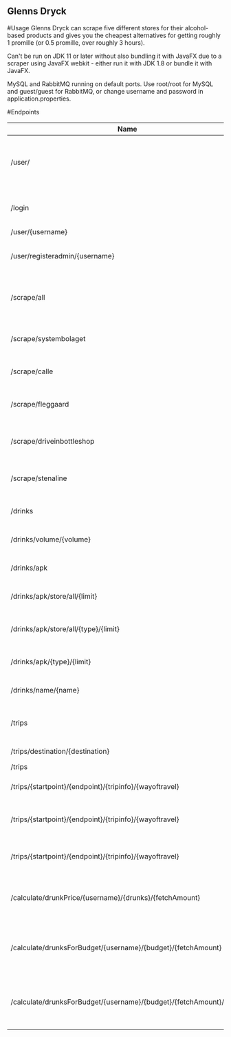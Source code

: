 ## Glenns Dryck

#Usage
Glenns Dryck can scrape five different stores for their alcohol-based products and gives you the cheapest alternatives for getting roughly 1 promille (or 0.5 promille, over roughly 3 hours).

Can't be run on JDK 11 or later without also bundling it with JavaFX due to a scraper using JavaFX webkit - either run it with JDK 1.8 or bundle it with JavaFX.

MySQL and RabbitMQ running on default ports. Use root/root for MySQL and guest/guest for RabbitMQ, or change username and password in application.properties.

#Endpoints

| Name                                                                | Method | Description                                                                             | Authorization |
|---------------------------------------------------------------------|--------|-----------------------------------------------------------------------------------------|---------------|
| /user/                                                              | POST   | Registers a user. Requires user's weight, fuelConsumption, gender as 'f' or 'm'         | All           |
| /login                                                              | POST   | Logs in with user. Requires username and password.                                      | All           |
| /user/{username}                                                    | GET    | Finds user.                                                                             | User, Admin   |
| /user/registeradmin/{username}                                      | POST   | Registers user as admin. Trust your users to decide if they're worthy.                  | User, Admin   |
| /scrape/all                                                         | POST   | Scrapes all stores. Overrides schedule and when store was last scraped.                 | Admin         |
| /scrape/systembolaget                                               | GET    | Scrapes Systembolaget, or gets from DB if scraped recently.                             | User, Admin   |
| /scrape/calle                                                       | GET    | Scrapes Calle, or gets from DB if scraped recently.                                     | User, Admin   |
| /scrape/fleggaard                                                   | GET    | Scrapes Fleggaard, or gets from DB if scraped recently.                                 | User, Admin   |
| /scrape/driveinbottleshop                                           | GET    | Scrapes Driveinbottleshop, or gets from DB if scraped recently.                         | User, Admin   |
| /scrape/stenaline                                                   | GET    | Scrapes Stenaline, or gets from DB if scraped recently.                                 | User, Admin   |
| /drinks                                                             | GET    | Fetches all previously scraped drinks.                                                  | All           |
| /drinks/volume/{volume}                                             | GET    | Fetches all drinks of {volume} volume.                                                  | All           |
| /drinks/apk                                                         | GET    | Fetches all drinks, sorts by best alcohol price.                                        | All           |
| /drinks/apk/store/all/{limit}                                       | GET    | Fetches {limit} amount of drinks from each store.                                       | All           |
| /drinks/apk/store/all/{type}/{limit}                                | GET    | Fetches {limit} amount of drinks from each store by {type}.                             | All           |
| /drinks/apk/{type}/{limit}                                          | GET    | Fetches {limit} amount of drinks by {type}.                                             | All           |
| /drinks/name/{name}                                                 | GET    | Fetches drinks containing {name}.                                                       | All           |
| /trips                                                              | GET    | Fetches all trips, or populates with pre-made trips if empty.                           | User, Admin   |
| /trips/destination/{destination}                                    | GET    | Fetches all trips to {destination}                                                      | User, Admin   |
| /trips                                                              | POST   | Adds trip.                                                                              | Admin         |
| /trips/{startpoint}/{endpoint}/{tripinfo}/{wayoftravel}             | DELETE | Deletes trip matching the parameters.                                                   | Admin         |
| /trips/{startpoint}/{endpoint}/{tripinfo}/{wayoftravel}             | PUT    | Replaces trip matching the parameters with Json body.                                   | Admin         |
| /trips/{startpoint}/{endpoint}/{tripinfo}/{wayoftravel}             | PATCH  | Updates trip matching the parameters with Json body.                                    | Admin         |
| /calculate/drunkPrice/{username}/{drunks}/{fetchAmount}             | GET    | {fetchAmount} from stores, returns user's cheapest way to get {drunks}.                 | User, Admin   |
| /calculate/drunksForBudget/{username}/{budget}/{fetchAmount}        | GET    | {fetchAmount} from stores, returns user's amount of drunks based on {budget}.           | User, Admin   |
| /calculate/drunksForBudget/{username}/{budget}/{fetchAmount}/{type} | GET    | {fetchAmount} of {type} from stores, returns user's amount of drunks based on {budget}. | User, Admin   |
